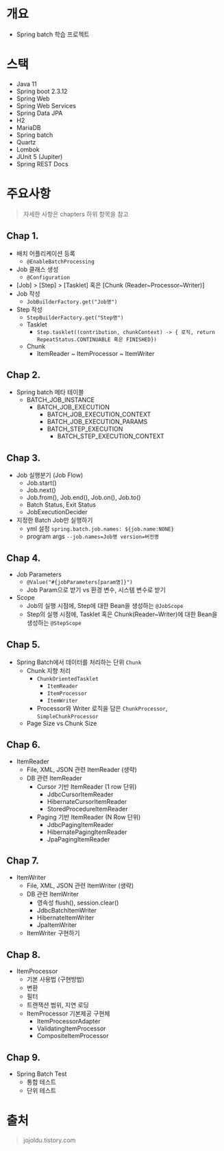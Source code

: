 # 개요

- Spring batch 학습 프로젝트

# 스택

- Java 11
- Spring boot 2.3.12
- Spring Web
- Spring Web Services
- Spring Data JPA
- H2
- MariaDB
- Spring batch
- Quartz
- Lombok
- JUnit 5 (Jupiter)
- Spring REST Docs

# 주요사항

> 자세한 사항은 chapters 하위 항목을 참고

## Chap 1.

- 배치 어플리케이션 등록 
  - `@EnableBatchProcessing`
- Job 클래스 생성 
  - `@Configuration`
- [Job] > [Step] > [Tasklet] 혹은 [Chunk (Reader~Processor~Writer)]
- Job 작성 
  - `JobBuilderFactory.get("Job명")`
- Step 작성 
    - `StepBuilderFactory.get("Step명")`
    - Tasklet
        - `Step.tasklet((contribution, chunkContext) -> { 로직, return RepeatStatus.CONTINUABLE 혹은 FINISHED})`
    - Chunk
        - ItemReader ~ ItemProcessor ~ ItemWriter

## Chap 2.

- Spring batch 메타 테이블
  - BATCH_JOB_INSTANCE
      - BATCH_JOB_EXECUTION
          - BATCH_JOB_EXECUTION_CONTEXT
          - BATCH_JOB_EXECUTION_PARAMS
          - BATCH_STEP_EXECUTION
            - BATCH_STEP_EXECUTION_CONTEXT

## Chap 3.

- Job 실행분기 (Job Flow)
    - Job.start()
    - Job.next()
    - Job.from(), Job.end(), Job.on(), Job.to()
    - Batch Status, Exit Status
    - JobExecutionDecider
- 지정한 Batch Job만 실행하기
    - yml 설정 `spring.batch.job.names: ${job.name:NONE}`
    - program args `--job.names=Job명 version=버전명`

## Chap 4.

- Job Parameters
    - `@Value("#{jobParameters[param명]}")`
    - Job Param으로 받기 vs 환경 변수, 시스템 변수로 받기
- Scope
    - Job의 실행 시점에, Step에 대한 Bean을 생성하는 `@JobScope`
    - Step의 실행 시점에, Tasklet 혹은 Chunk(Reader~Writer)에 대한 Bean을 생성하는 `@StepScope`

## Chap 5.

- Spring Batch에서 데이터를 처리하는 단위 `Chunk`
    - Chunk 지향 처리
        - `ChunkOrientedTasklet`
            - `ItemReader`
            - `ItemProcessor`
            - `ItemWriter` 
        - Processor와 Writer 로직을 담은 `ChunkProcessor`, `SimpleChunkProcessor`
    - Page Size vs Chunk Size

## Chap 6.

- ItemReader
    - File, XML, JSON 관련 ItemReader (생략)
    - DB 관련 ItemReader
        - Cursor 기반 ItemReader (1 row 단위)
            - JdbcCursorItemReader
            - HibernateCursorItemReader
            - StoredProcedureItemReader
        - Paging 기반 ItemReader (N Row 단위)
            - JdbcPagingItemReader
            - HibernatePagingItemReader
            - JpaPagingItemReader

## Chap 7.

- ItemWriter
    - File, XML, JSON 관련 ItemWriter (생략)
    - DB 관련 ItemWriter
        - 영속성 flush(), session.clear()
        - JdbcBatchItemWriter
        - HibernateItemWriter
        - JpaItemWriter
    - ItemWriter 구현하기

## Chap 8.

- ItemProcessor
    - 기본 사용법 (구현방법)
    - 변환
    - 필터
    - 트랜잭션 범위, 지연 로딩
    - ItemProcessor 기본제공 구현체
        - ItemProcessorAdapter
        - ValidatingItemProcessor
        - CompositeItemProcessor

## Chap 9.

- Spring Batch Test
    - 통합 테스트
    - 단위 테스트

# 출처

> jojoldu.tistory.com
